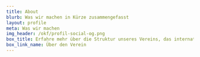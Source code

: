 ```yaml
---
title: About
blurb: Was wir machen in Kürze zusammengefasst
layout: profile
meta: Was wir machen
img_header: /okf/profil-social-og.png
box_title: Erfahre mehr über die Struktur unseres Vereins, das internationale Netzwerk und die Rolle unseres Vorstands
box_link_name: Über den Verein
---
```

